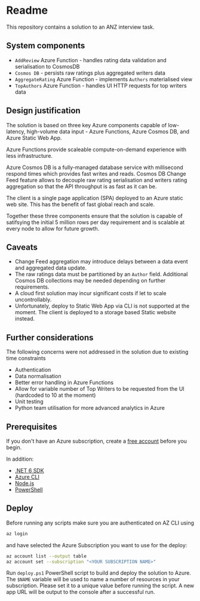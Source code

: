 # Readme

This repository contains a solution to an ANZ interview task.

## System components

* `AddReview` Azure Function - handles rating data validation and serialisation to CosmosDB
* `Cosmos DB` - persists raw ratings plus aggregated writers data
* `AggregateRating` Azure Function - implements `Authors` materialised view
* `TopAuthors` Azure Function - handles UI HTTP requests for top writers data

## Design justification

The solution is based on three key Azure components capable of low-latency, high-volume data input - Azure Functions, Azure Cosmos DB, and Azure Static Web App.

Azure Functions provide scaleable compute-on-demand experience with less infrastructure.

Azure Cosmos DB is a fully-managed database service with millisecond respond times which provides fast writes and reads.
Cosmos DB Change Feed feature allows to decouple raw rating serialisation and writers rating aggregation so that the API throughput is as fast as it can be.

The client is a single page application (SPA) deployed to an Azure static web site. This has the benefit of fast global reach and scale.

Together these three components ensure that the solution is capable of satifsying the initial 5 million rows per day requirement and is scalable at every node to allow for future growth.

## Caveats

* Change Feed aggregation may introduce delays between a data event and aggregated data update.
* The raw ratings data must be partitioned by an `Author` field. Additional Cosmos DB collections may be needed depending on further requirements.
* A cloud first solution may incur significant costs if let to scale uncontrollably.
* Unfortunately, deploy to Static Web App via CLI is not supported at the moment. The client is deployed to a storage based Static website instead.

## Further considerations

The following concerns were not addressed in the solution due to existing time constraints

* Authentication
* Data normalisation
* Better error handling in Azure Functions
* Allow for variable number of Top Writers to be requested from the UI (hardcoded to 10 at the moment)
* Unit testing
* Python team utilisation for more advanced analytics in Azure

## Prerequisites

If you don't have an Azure subscription, create a [free account](https://azure.microsoft.com/free/?ref=microsoft.com&utm_source=microsoft.com&utm_medium=docs&utm_campaign=visualstudio) before you begin.

In addition:

- [.NET 6 SDK](https://dotnet.microsoft.com/download)
- [Azure CLI](https://docs.microsoft.com/en-us/cli/azure/install-azure-cli)
- [Node.js](https://nodejs.org/en/download/)
- [PowerShell](https://docs.microsoft.com/en-us/powershell/scripting/install/installing-powershell?view=powershell-7.2)

## Deploy

Before running any scripts make sure you are authenticated on AZ CLI using

```bash
az login
```

and have selected the Azure Subscription you want to use for the deploy:

```bash
az account list --output table
az account set --subscription "<YOUR SUBSCRIPTION NAME>"
```

Run `deploy.ps1` PowerShell script to build and deploy the solution to Azure.
The `$NAME` variable will be used to name a number of resources in your subscription. Please set it to a unique value before running the script.
A new app URL will be output to the console after a successful run.
